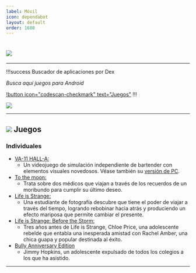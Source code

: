 ```yaml
---
label: Móvil
icon: dependabot
layout: default
order: 1680
---
```


# ![](https://i.postimg.cc/Dz89tT8y/movil.png)

---


!!!success Buscador de aplicaciones por Dex

*Busca aquí juegos para Android*

[!button icon="codescan-checkmark" text="Juegos"](https://cse.google.com/cse?cx=660831ba151944e87)
!!!

![](https://i.postimg.cc/0rgtHzb7/juegosaqui.png)


---


## ![](https://i.postimg.cc/fyHqs50r/Proyecto-nuevo-2.png) Juegos


### **Individuales**


- [VA-11 HALL-A:](https://www.mediafire.com/download/m0h0pmmolh5iun4) 
    - Un videojuego de simulación independiente de bartender con elementos visuales novedosos. Véase también su [versión de PC](https://lcdh.tech/escritorio/e-juegos/#individuales).
- [To the moon:](https://www.mediafire.com/file/3lit8u9uw1278yl/To_the_moon.zip/file) 
    - Trata sobre dos médicos que viajan a través de los recuerdos de un moribundo para cumplir su último deseo.
- [Life is Strange:](https://www.mediafire.com/file/b4eha3bnbb2m1xm/Life_Is_Strange_%28Android_Full%29.zip/file) 
    - Una estudiante de fotografía descubre que tiene el poder de viajar a través del tiempo, logrando rebobinar hacia atrás y produciendo un efecto mariposa que permite cambiar el presente.
- [Life is Strange: Before the Storm:](https://www.mediafire.com/file/g3xpy66t2bl8n4j/Life_Is_Strange_Before_The_Storm_%28Android_Full%29.zip/file) 
    - Tres años antes de Life is Strange, Chloe Price, una adolescente rebelde que entabla una inesperada amistad con Rachel Amber, una chica guapa y popular destinada al éxito.
- [Bully Anniversary Edition](https://www.mediafire.com/file/0j2hmyq7hgb2uqn/Bully_Anniversary_Edition_2022.zip/file) 
    - Jimmy Hopkins, un adolescente expulsado de todos los colegios a los que ha asistido.


---
